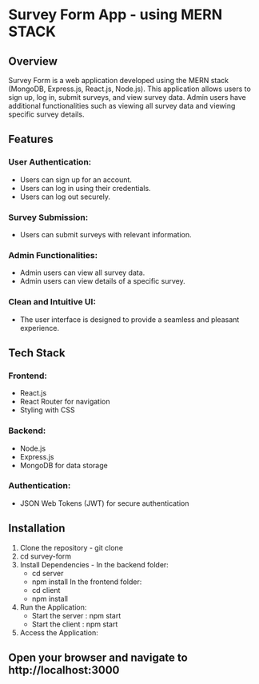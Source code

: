 # Survey Form App - using MERN STACK
## Overview
Survey Form is a web application developed using the MERN stack (MongoDB, Express.js, React.js, Node.js). This application allows users to sign up, log in, submit surveys, and view survey data. Admin users have additional functionalities such as viewing all survey data and viewing specific survey details.

## Features
### User Authentication:
- Users can sign up for an account.
- Users can log in using their credentials.
- Users can log out securely.
### Survey Submission:
- Users can submit surveys with relevant information.
### Admin Functionalities:
- Admin users can view all survey data.
- Admin users can view details of a specific survey.
### Clean and Intuitive UI:
- The user interface is designed to provide a seamless and pleasant experience.

## Tech Stack
### Frontend:
- React.js
- React Router for navigation
- Styling with CSS
### Backend:
- Node.js
- Express.js
- MongoDB for data storage
### Authentication:
- JSON Web Tokens (JWT) for secure authentication

## Installation
1. Clone the repository - git clone
2. cd survey-form
3. Install Dependencies -
   In the backend folder:
   - cd server
   - npm install
   In the frontend folder:
   - cd client
   - npm install
4. Run the Application:
   - Start the server : npm start
   - Start the client : npm start
5. Access the Application:
## Open your browser and navigate to http://localhost:3000
